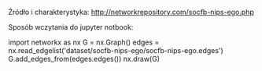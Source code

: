 Źródło i charakterystyka:
http://networkrepository.com/socfb-nips-ego.php

Sposób wczytania do jupyter notbook:

import networkx as nx
G = nx.Graph()
edges = nx.read_edgelist('dataset/socfb-nips-ego/socfb-nips-ego.edges')
G.add_edges_from(edges.edges())
nx.draw(G)
